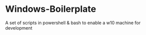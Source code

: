 # Windows-Boilerplate
A set of scripts in powershell &amp; bash to enable a w10 machine for development
